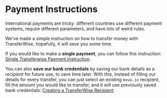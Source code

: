 # Payment Instructions

International payments are tricky: different countries use different payment systems, require different parameters, and have lots of weird rules.

We've made a simple instruction on how to transfer money with TransferWise, hopefully, it will save you some time.

If you would like to make a **single payment**, you can follow this instruction: [Single Transferwise Payment Instruction](single_payment.md).

You can also **save our bank credentials** by saving our bank details as a _recipient_ for future use, to save time later. With this, instead of filling our details for every transfer, you can just select an existing `mova.io` recipient, fill the amount you would like to transfer, and it will use previously saved bank credentials: [Creating a TransferWise Recipient](add_recipient.md)